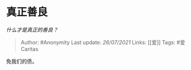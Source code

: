 # 真正善良
*什么才是真正的善良？*

> Author: #Anonymity 
Last update: *26/07/2021* 
Links: [[爱]]
Tags: #爱Caritas 

免我们的债。